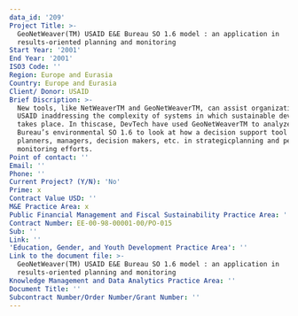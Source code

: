 ```yaml
---
data_id: '209'
Project Title: >-
  GeoNetWeaver(TM) USAID E&E Bureau SO 1.6 model : an application in
  results-oriented planning and monitoring
Start Year: '2001'
End Year: '2001'
ISO3 Code: ''
Region: Europe and Eurasia
Country: Europe and Eurasia
Client/ Donor: USAID
Brief Discription: >-
  New tools, like NetWeaverTM and GeoNetWeaverTM, can assist organizations like
  USAID inaddressing the complexity of systems in which sustainable development
  takes place. In thiscase, DevTech have used GeoNetWeaverTM to analyze E&E
  Bureau’s environmental SO 1.6 to look at how a decision support tool can serve
  planners, managers, decision makers, etc. in strategicplanning and performance
  monitoring efforts.
Point of contact: ''
Email: ''
Phone: ''
Current Project? (Y/N): 'No'
Prime: x
Contract Value USD: ''
M&E Practice Area: x
Public Financial Management and Fiscal Sustainability Practice Area: ''
Contract Number: EE-00-98-00001-00/PO-015
Sub: ''
Link: ''
'Education, Gender, and Youth Development Practice Area': ''
Link to the document file: >-
  GeoNetWeaver(TM) USAID E&E Bureau SO 1.6 model : an application in
  results-oriented planning and monitoring
Knowledge Management and Data Analytics Practice Area: ''
Document Title: ''
Subcontract Number/Order Number/Grant Number: ''
---
```

